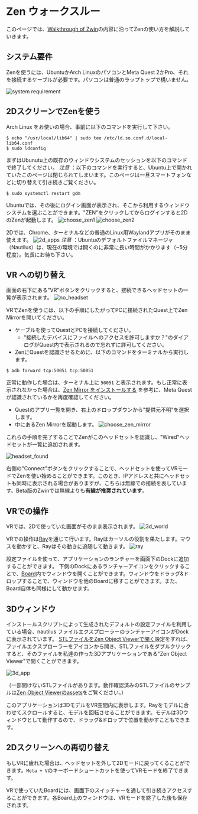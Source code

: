 # Zen ウォークスルー
このページでは、[Walkthrough of Zwin](https://www.youtube.com/watch?v=uZEDEfEZB1w&t=2s)の内容に沿ってZenの使い方を解説していきます。

## システム要件
Zenを使うには、UbuntuかArch LinuxのパソコンとMeta Quest 2かPro、それを接続するケーブルが必要です。パソコンは普通のラップトップで構いません。

![system requirement](system_requirement.png "image_tooltip")

## 2DスクリーンでZenを使う
Arch Linux をお使いの場合、事前に以下のコマンドを実行して下さい。

```shell
$ echo "/usr/local/lib64" | sudo tee /etc/ld.so.conf.d/local-lib64.conf
$ sudo ldconfig
```

まずはUbunutu上の既存のウィンドウシステムのセッションを以下のコマンドで終了してください。
*注意* ：以下のコマンドを実行すると、Ubuntu上で開かれていたこのページは閉じられてしまいます。このページは一旦スマートフォンなどに切り替えて引き続きご覧ください。

```
$ sudo systemctl restart gdm
```

Ubuntuでは、その後にログイン画面が表示され、そこから利用するウィンドウシステムを選ぶことができます。"ZEN"をクリックしてからログインすると2DのZenが起動します。
![choose_zen1](choose_zen1.png "image_tooltip")
![choose_zen2](choose_zen2.png "image_tooltip")


2Dでは、Chrome、ターミナルなどの普通のLinux用Waylandアプリがそのまま使えます。
![2d_apps](2d_apps.png "image_tooltip")
*注意* ：Ubuntuのデフォルトファイルマネージャ（Nautilus）は、現在の環境では開くのに非常に長い時間がかかります（~5分程度）。気長にお待ち下さい。

## VR への切り替え
画面の右下にある"VR"ボタンをクリックすると、接続できるヘッドセットの一覧が表示されます。
![no_headset](no_headset.png "image_tooltip")

VRでZenを使うには、以下の手順にしたがってPCに接続されたQuest上でZen Mirrorを開いてください。

- ケーブルを使ってQuestとPCを接続してください。
  - "接続したデバイスにファイルへのアクセスを許可しますか？"のダイアログがQuest内で表示されるので忘れずに許可してください。
- ZenにQuestを認識させるために、以下のコマンドをターミナルから実行します。

```
$ adb forward tcp:50051 tcp:50051
```

正常に動作した場合は、ターミナル上に `50051` と表示されます。もし正常に表示されなかった場合は、[Zen Mirror をインストールする](https://www.zwin.dev/ja/getting_started/installation#zen-mirror-) を参考に、Meta Quest が認識されているかを再度確認してください。

- Questのアプリ一覧を開き、右上のドロップダウンから"提供元不明"を選択します。
- 中にあるZen Mirrorを起動します。
![choose_zen_mirror](choose_zen_mirror.png "image_tooltip")

これらの手順を完了することでZenがこのヘッドセットを認識し、"Wired"ヘッドセットが一覧に追加されます。

![headset_found](headset_found.png "image_tooltip")

右側の"Connect"ボタンをクリックすることで、ヘッドセットを使ってVRモードでZenを使い始めることができます。このとき、IPアドレスと共にヘッドセットも同時に表示される場合がありますが、こちらは無線での接続を表しています。Beta版のZwinでは無線よりも**有線が推奨されています**。

## VRでの操作
VRでは、2Dで使っていた画面がそのまま表示されます。
![3d_world](3d_world.png "image_tooltip")

VRでの操作は[Ray](https://www.zwin.dev/ja/what_is_it/interactions_on_zen#ray)を通じて行います。Rayはカーソルの役割を果たします。マウスを動かすと、Rayはその動きに追随して動きます。
![ray](ray.png "image_tooltip")

設定ファイルを使って、アプリケーションのランチャーを画面下のDockに追加することができます。 下側のDockにあるランチャーアイコンをクリックすることで、[Board](https://www.zwin.dev/ja/what_is_it/interactions_on_zen#board)内でウィンドウを開くことができます。ウィンドウをドラッグ&ドロップすることで、ウィンドウを他のBoardに移すことができます。また、Board自体も同様にして動かせます。

## 3Dウィンドウ
インストールスクリプトによって生成されたデフォルトの設定ファイルを利用している場合、nautilus ファイルエクスプローラーのランチャーアイコンがDockに表示されています。
[STLファイルをZen Object Viewerで開く](/ja/getting_started/configuration#stlファイルをzen-object-viewerで開く)設定をすれば、 ファイルエクスプローラーをアイコンから開き、STLファイルをダブルクリックすると、そのファイルを私達の作った3Dアプリケーションである"Zen Object Viewer"で開くことができます。

![3d_app](3d_app.png "image_tooltip")

（一部開けないSTLファイルがあります。動作確認済みのSTLファイルのサンプルは[Zen Object Viewerのassets](https://github.com/zwin-project/zen-object-viewer/tree/main/assets)をご覧ください。）

このアプリケーションは3DモデルをVR空間内に表示します。Rayをモデルに合わせてスクロールすると、モデルを回転させることができます。モデルは3Dウィンドウとして動作するので、ドラッグ&ドロップで位置を動かすこともできます。

## 2Dスクリーンへの再切り替え
もしVRに疲れた場合は、ヘッドセットを外して2Dモードに戻ってくることができます。`Meta + V`のキーボードショートカットを使ってVRモードを終了できます。

VRで使っていたBoardには、画面下のスイッチャーを通して引き続きアクセスすることができます。各Board上のウィンドウは、VRモードを終了した後も保存されます。
